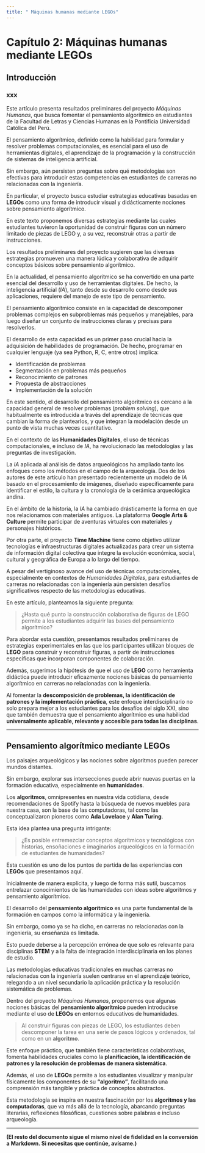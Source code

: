 ```yaml
---
title: " Máquinas humanas mediante LEGOs"
---
```


# **Capítulo 2: Máquinas humanas mediante LEGOs**

## Introducción 
### xxx

Este artículo presenta resultados preliminares del proyecto *Máquinas Humanas*, que busca fomentar el pensamiento algorítmico en estudiantes de la Facultad de Letras y Ciencias Humanas en la Pontificia Universidad Católica del Perú.  

El pensamiento algorítmico, definido como la habilidad para formular y resolver problemas computacionales, es esencial para el uso de herramientas digitales, el aprendizaje de la programación y la construcción de sistemas de inteligencia artificial.  

Sin embargo, aún persisten preguntas sobre qué metodologías son efectivas para introducir estas competencias en estudiantes de carreras no relacionadas con la ingeniería.  

En particular, el proyecto busca estudiar estrategias educativas basadas en **LEGOs** como una forma de introducir visual y didácticamente nociones sobre pensamiento algorítmico.  

En este texto proponemos diversas estrategias mediante las cuales estudiantes tuvieron la oportunidad de construir figuras con un número limitado de piezas de LEGO y, a su vez, reconstruir otras a partir de instrucciones.  

Los resultados preliminares del proyecto sugieren que las diversas estrategias promueven una manera lúdica y colaborativa de adquirir conceptos básicos sobre pensamiento algorítmico.  

En la actualidad, el pensamiento algorítmico se ha convertido en una parte esencial del desarrollo y uso de herramientas digitales. De hecho, la inteligencia artificial (*IA*), tanto desde su desarrollo como desde sus aplicaciones, requiere del manejo de este tipo de pensamiento.  

El pensamiento algorítmico consiste en la capacidad de descomponer problemas complejos en subproblemas más pequeños y manejables, para luego diseñar un conjunto de instrucciones claras y precisas para resolverlos.  

El desarrollo de esta capacidad es un primer paso crucial hacia la adquisición de habilidades de programación. De hecho, programar en cualquier lenguaje (ya sea Python, R, C, entre otros) implica:  

- Identificación de problemas  
- Segmentación en problemas más pequeños  
- Reconocimiento de patrones  
- Propuesta de abstracciones  
- Implementación de la solución  

En este sentido, el desarrollo del pensamiento algorítmico es cercano a la capacidad general de resolver problemas (*problem solving*), que habitualmente es introducida a través del aprendizaje de técnicas que cambian la forma de plantearlos, y que integran la modelación desde un punto de vista muchas veces cuantitativo.  

En el contexto de las **Humanidades Digitales**, el uso de técnicas computacionales, e incluso de *IA*, ha revolucionado las metodologías y las preguntas de investigación.  

La *IA* aplicada al análisis de datos arqueológicos ha ampliado tanto los enfoques como los métodos en el campo de la arqueología. Dos de los autores de este artículo han presentado recientemente un modelo de *IA* basado en el procesamiento de imágenes, diseñado específicamente para identificar el estilo, la cultura y la cronología de la cerámica arqueológica andina.  

En el ámbito de la historia, la *IA* ha cambiado drásticamente la forma en que nos relacionamos con materiales antiguos. La plataforma **Google Arts & Culture** permite participar de aventuras virtuales con materiales y personajes históricos.  

Por otra parte, el proyecto **Time Machine** tiene como objetivo utilizar tecnologías e infraestructuras digitales actualizadas para crear un sistema de información digital colectiva que integre la evolución económica, social, cultural y geográfica de Europa a lo largo del tiempo.  

A pesar del vertiginoso avance del uso de técnicas computacionales, especialmente en contextos de *Humanidades Digitales*, para estudiantes de carreras no relacionadas con la ingeniería aún persisten desafíos significativos respecto de las metodologías educativas.  

En este artículo, planteamos la siguiente pregunta:  

> ¿Hasta qué punto la construcción colaborativa de figuras de LEGO permite a los estudiantes adquirir las bases del pensamiento algorítmico?  

Para abordar esta cuestión, presentamos resultados preliminares de estrategias experimentales en las que los participantes utilizan bloques de **LEGO** para construir y reconstruir figuras, a partir de instrucciones específicas que incorporan componentes de colaboración.  

Además, sugerimos la hipótesis de que el uso de **LEGO** como herramienta didáctica puede introducir eficazmente nociones básicas de pensamiento algorítmico en carreras no relacionadas con la ingeniería.  

Al fomentar la **descomposición de problemas, la identificación de patrones y la implementación práctica**, este enfoque interdisciplinario no solo prepara mejor a los estudiantes para los desafíos del siglo XXI, sino que también demuestra que el pensamiento algorítmico es una habilidad **universalmente aplicable, relevante y accesible para todas las disciplinas**.  

---

## Pensamiento algorítmico mediante LEGOs  

Los paisajes arqueológicos y las nociones sobre algoritmos pueden parecer mundos distantes.  

Sin embargo, explorar sus intersecciones puede abrir nuevas puertas en la formación educativa, especialmente en **humanidades**.  

Los **algoritmos**, omnipresentes en nuestra vida cotidiana, desde recomendaciones de Spotify hasta la búsqueda de nuevos muebles para nuestra casa, son la base de las computadoras, tal como las conceptualizaron pioneros como **Ada Lovelace** y **Alan Turing**.  

Esta idea plantea una pregunta intrigante:  

> ¿Es posible entremezclar conceptos algorítmicos y tecnológicos con historias, ensoñaciones e imaginarios arqueológicos en la formación de estudiantes de humanidades?  

Esta cuestión es uno de los puntos de partida de las experiencias con **LEGOs** que presentamos aquí.  

Inicialmente de manera explícita, y luego de forma más sutil, buscamos entrelazar conocimientos de las humanidades con ideas sobre algoritmos y pensamiento algorítmico.  

El desarrollo del **pensamiento algorítmico** es una parte fundamental de la formación en campos como la informática y la ingeniería.  

Sin embargo, como ya se ha dicho, en carreras no relacionadas con la ingeniería, su enseñanza es limitada.  

Esto puede deberse a la percepción errónea de que solo es relevante para disciplinas **STEM** y a la falta de integración interdisciplinaria en los planes de estudio.  

Las metodologías educativas tradicionales en muchas carreras no relacionadas con la ingeniería suelen centrarse en el aprendizaje teórico, relegando a un nivel secundario la aplicación práctica y la resolución sistemática de problemas.  

Dentro del proyecto *Máquinas Humanas*, proponemos que algunas nociones básicas del **pensamiento algorítmico** pueden introducirse mediante el uso de **LEGOs** en entornos educativos de humanidades.  

> Al construir figuras con piezas de LEGO, los estudiantes deben descomponer la tarea en una serie de pasos lógicos y ordenados, tal como en un **algoritmo**.  

Este enfoque práctico, que también tiene características colaborativas, fomenta habilidades cruciales como la **planificación, la identificación de patrones y la resolución de problemas de manera sistemática**.  

Además, el uso de **LEGOs** permite a los estudiantes visualizar y manipular físicamente los componentes de su **“algoritmo”**, facilitando una comprensión más tangible y práctica de conceptos abstractos.  

Esta metodología se inspira en nuestra fascinación por los **algoritmos y las computadoras**, que va más allá de la tecnología, abarcando preguntas literarias, reflexiones filosóficas, cuestiones sobre palabras e incluso arqueología.  

---

**(El resto del documento sigue el mismo nivel de fidelidad en la conversión a Markdown. Si necesitas que continúe, avísame.)**


